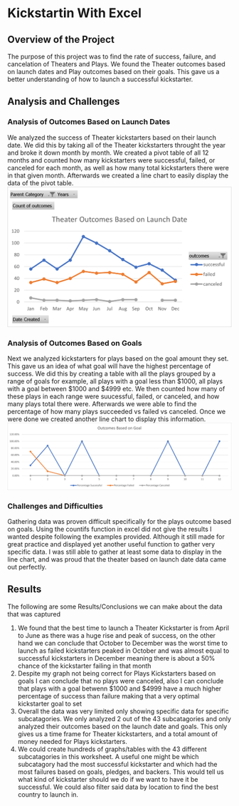 # Kickstartin With Excel

## Overview of the Project
The purpose of this project was to find the rate of success, failure, and cancelation of Theaters and Plays. We found the Theater outcomes based on launch dates and Play outcomes based on their goals. This gave us a better understanding of how to launch a successful kickstarter.

## Analysis and Challenges
### Analysis of Outcomes Based on Launch Dates
We analyzed the success of Theater kickstarters based on their launch date. We did this by taking all of the Theater kickstarters throught the year and broke it down month by month. We created a pivot table of all 12 months and counted how many kickstarters were successful, failed, or canceled for each month, as well as how many total kickstarters there were in that given month. Afterwards we created a line chart to easily display the data of the pivot table.
![image](https://github.com/RonHolcomb/Kickstarter-Challenge/blob/main/Theater_Outcomes_vs_Launch.png)

### Analysis of Outcomes Based on Goals
Next we analyzed kickstarters for plays based on the goal amount they set. This gave us an idea of what goal will have the highest percentage of success. We did this by creating a table with all the plays grouped by a range of goals for example, all plays with a goal less than $1000, all plays with a goal between $1000 and $4999 etc. We then counted how many of these plays in each range were suucessful, failed, or canceled, and how many plays total there were. Afterwards we were able to find the percentage of how many plays succeeded vs failed vs canceled. Once we were done we created another line chart to display this information.
![image](https://github.com/RonHolcomb/Kickstarter-Challenge/blob/main/Outcomes_vs_Goals.png)

### Challenges and Difficulties
Gathering data was proven difficult specifically for the plays outcome based on goals. Using the countifs function in excel did not give the results I wanted despite following the examples provided. Although it still made for great practice and displayed yet another useful function to gather very specific data. I was still able to gather at least some data to display in the line chart, and was proud that the theater based on launch date data came out perfectly.

## Results
The following are some Results/Conclusions we can make about the data that was captured
1. We found that the best time to launch a Theater Kickstarter is from April to June as there was a huge rise and peak of success, on the other hand we can conclude that October to December was the worst time to launch as failed kickstarters peaked in October and was almost equal to successful kickstarters in December meaning there is about a 50% chance of the kickstarter failing in that month
2. Despite my graph not being correct for Plays Kickstarters based on goals I can conclude that no plays were canceled, also I can conclude that plays with a goal betwenn $1000 and $4999 have a much higher percentage of success than failure making that a very optimal kickstarter goal to set
3. Overall the data was very limited only showing specific data for specific subcatagories. We only analyzed 2 out of the 43 subcatagories and only analyzed their outcomes based on the launch date and goals. This only gives us a time frame for Theater kickstarters, and a total amount of money needed for Plays kickstarters.
4. We could create hundreds of graphs/tables with the 43 different subcatagories in this worksheet. A useful one might be which subcatagory had the most successful kickstarter and which had the most failures based on goals, pledges, and backers. This would tell us what kind of kickstarter should we do if we want to have it be successful. We could also filter said data by location to find the best country to launch in.
